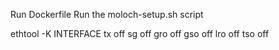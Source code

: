 Run Dockerfile
Run the moloch-setup.sh script

ethtool -K INTERFACE tx off sg off gro off gso off lro off tso off
